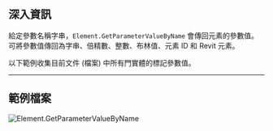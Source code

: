 ## 深入資訊
給定參數名稱字串，`Element.GetParameterValueByName` 會傳回元素的參數值。可將參數值傳回為字串、倍精數、整數、布林值、元素 ID 和 Revit 元素。

以下範例收集目前文件 (檔案) 中所有門實體的標記參數值。
___
## 範例檔案

![Element.GetParameterValueByName](./Revit.Elements.Element.GetParameterValueByName_img.jpg)

